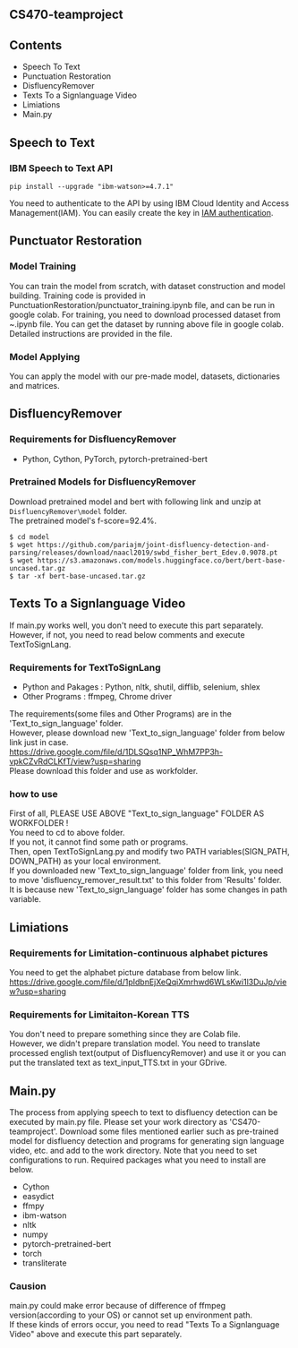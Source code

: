 CS470-teamproject
--------------------------------------------
## Contents
* Speech To Text
* Punctuation Restoration
* DisfluencyRemover
* Texts To a Signlanguage Video
* Limiations
* Main.py

## Speech to Text
### IBM Speech to Text API
```
pip install --upgrade "ibm-watson>=4.7.1"
```
You need to authenticate to the API by using IBM Cloud Identity and Access Management(IAM).
You can easily create the key in [IAM authentication](https://cloud.ibm.com/docs/watson?topic=watson-about).   

## Punctuator Restoration
### Model Training
You can train the model from scratch, with dataset construction and model building.
Training code is provided in PunctuationRestoration/punctuator_training.ipynb file, and can be run in google colab.
For training, you need to download processed dataset from ~.ipynb file.
You can get the dataset by running above file in google colab.
Detailed instructions are provided in the file.

### Model Applying
You can apply the model with our pre-made model, datasets, dictionaries and matrices.

## DisfluencyRemover
### Requirements for DisfluencyRemover 
* Python, Cython, PyTorch, pytorch-pretrained-bert

### Pretrained Models for DisfluencyRemover
Download pretrained model and bert with following link and unzip at `DisfluencyRemover\model` folder.  
The pretrained model's f-score=92.4%.

```
$ cd model
$ wget https://github.com/pariajm/joint-disfluency-detection-and-parsing/releases/download/naacl2019/swbd_fisher_bert_Edev.0.9078.pt
$ wget https://s3.amazonaws.com/models.huggingface.co/bert/bert-base-uncased.tar.gz
$ tar -xf bert-base-uncased.tar.gz
```

## Texts To a Signlanguage Video
If main.py works well, you don't need to execute this part separately.    
However, if not, you need to read below comments and execute TextToSignLang.

### Requirements for TextToSignLang
* Python and Pakages : Python, nltk, shutil, difflib, selenium, shlex
* Other Programs : ffmpeg, Chrome driver

The requirements(some files and Other Programs) are in the 'Text_to_sign_language' folder.   
However, please download new 'Text_to_sign_language' folder from below link just in case.   
https://drive.google.com/file/d/1DLSQsq1NP_WhM7PP3h-vpkCZvRdCLKfT/view?usp=sharing    
Please download this folder and use as workfolder.

### how to use
First of all, PLEASE USE ABOVE "Text_to_sign_language" FOLDER AS WORKFOLDER !  
You need to cd to above folder.   
If you not, it cannot find some path or programs.   
Then, open TextToSignLang.py and modify two PATH variables(SIGN_PATH, DOWN_PATH) as your local environment.   
If you downloaded new 'Text_to_sign_language' folder from link, you need to move 'disfluency_remover_result.txt' to this folder from 'Results' folder.    
It is because new 'Text_to_sign_language' folder has some changes in path variable.

## Limiations
### Requirements for Limitation-continuous alphabet pictures
You need to get the alphabet picture database from below link.   
https://drive.google.com/file/d/1pIdbnEjXeQqiXmrhwd6WLsKwi1l3DuJp/view?usp=sharing  

### Requirements for Limitaiton-Korean TTS
You don't need to prepare something since they are Colab file.  
However, we didn't prepare translation model. 
You need to translate processed english text(output of DisfluencyRemover) and use it or you can put the translated text as text_input_TTS.txt in your GDrive.

## Main.py
The process from applying speech to text to disfluency detection can be executed by main.py file.
Please set your work directory as 'CS470-teamproject'. 
Download some files mentioned earlier such as pre-trained model for disfluency detection and programs for generating sign language video, etc. and add to the work directory.
Note that you need to set configurations to run. Required packages what you need to install are below.
* Cython
* easydict
* ffmpy
* ibm-watson
* nltk 
* numpy
* pytorch-pretrained-bert
* torch
* transliterate

### Causion
main.py could make error because of difference of ffmpeg version(according to your OS) or cannot set up environment path.   
If these kinds of errors occur, you need to read "Texts To a Signlanguage Video" above and execute this part separately.
